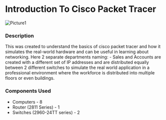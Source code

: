# Introduction To Cisco Packet Tracer

![Picture1](https://user-images.githubusercontent.com/53811147/122521101-0eca1900-d032-11eb-830e-10f310565960.png)

### Description
This was created to understand the basics of cisco packet tracer and how it simulates the real-world hardware and can be useful in learning about networking. Here 2 separate departments naming: - Sales and Accounts are created with a different set of IP addresses and are distributed equally between 2 different switches to simulate the real world application in a professional environment where the workforce is distributed into multiple floors or even buildings.

### Components Used
* Computers - 8
* Router (2811 Series) - 1
* Switches (2960-24TT series) - 2

